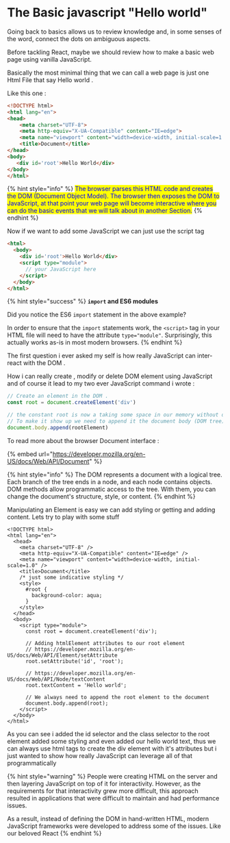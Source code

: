 # The Basic javascript "Hello world"

Going back to basics allows us to review knowledge and, in some senses of the word, connect the dots on ambiguous aspects.

Before tackling React, maybe we should review how to make a basic web page using vanilla JavaScript.

Basically the most minimal thing that we can call a web page is just one Html File that say Hello world .

Like this one :

```html
<!DOCTYPE html>
<html lang="en">
<head>
    <meta charset="UTF-8">
    <meta http-equiv="X-UA-Compatible" content="IE=edge">
    <meta name="viewport" content="width=device-width, initial-scale=1.0">
    <title>Document</title>
</head>
<body>
   <div id='root'>Hello World</div>
</body>
</html>
```

{% hint style="info" %}
<mark style="color:blue;">The browser parses this HTML code and creates the DOM (Document Object Model). The browser then exposes the DOM to JavaScript, at that point your web page will become interactive where you can do the basic events that we will talk about in another Section.</mark>
{% endhint %}

Now if we want to add some JavaScript we can just use the script tag&#x20;

```html
<html>
  <body>
    <div id='root'>Hello World</div>
    <script type="module">
      // your JavaScript here
    </script>
  </body>
</html>
```

{% hint style="success" %}
**`import` and ES6 modules**

Did you notice the ES6 `import` statement in the above example?

In order to ensure that the `import` statements work, the `<script>` tag in your HTML file will need to have the attribute `type="module"`. Surprisingly, this actually works as-is in most modern browsers.
{% endhint %}

The first question i ever asked my self is how really JavaScript can inter-react with the DOM .

How i can really create , modify or delete DOM element using JavaScript and of course it lead to my two ever JavaScript command i  wrote :

```javascript
// Create an element in the DOM .
const root = document.createElement('div')

// the constant root is now a taking some space in our memory without doing anything ,
// To make it show up we need to append it the document body (DOM tree).
document.body.append(rootElement)
```

To read more about the browser Document interface :

{% embed url="https://developer.mozilla.org/en-US/docs/Web/API/Document" %}

{% hint style="info" %}
The DOM represents a document with a logical tree. Each branch of the tree ends in a node, and each node contains objects. DOM methods allow programmatic access to the tree. With them, you can change the document's structure, style, or content.
{% endhint %}

Manipulating an Element is easy we can add styling or getting and adding content. Lets try to play with some stuff

```tsx
<!DOCTYPE html>
<html lang="en">
  <head>
    <meta charset="UTF-8" />
    <meta http-equiv="X-UA-Compatible" content="IE=edge" />
    <meta name="viewport" content="width=device-width, initial-scale=1.0" />
    <title>Document</title>
    /* just some indicative styling */
    <style>
      #root {
        background-color: aqua;
      }
    </style>
  </head>
  <body>
    <script type="module">
      const root = document.createElement('div');

      // Adding htmlElement attributes to our root element
      // https://developer.mozilla.org/en-US/docs/Web/API/Element/setAttribute
      root.setAttribute('id', 'root');
    
      // https://developer.mozilla.org/en-US/docs/Web/API/Node/textContent
      root.textContent = 'Hello world';
      
      // We always need to append the root element to the document
      document.body.append(root);
    </script>
  </body>
</html>
```

As you can see i added the id selector and the class selector to the root element added some styling and even added our hello world text, thus we can always use html tags to create the div element  with it's attributes but i just wanted to show how really JavaScript can leverage all of that programmatically &#x20;

{% hint style="warning" %}
People were creating HTML on the server and then layering JavaScript on top of it for interactivity. However, as the requirements for that interactivity grew more difficult, this approach resulted in applications that were difficult to maintain and had performance issues.&#x20;

As a result, instead of defining the DOM in hand-written HTML, modern JavaScript frameworks were developed to address some of the issues. Like our beloved React
{% endhint %}

